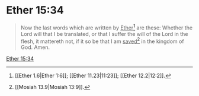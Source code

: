 # Ether 15:34

> Now the last words which are written by <u>Ether</u>[^a] are these: Whether the Lord will that I be translated, or that I suffer the will of the Lord in the flesh, it mattereth not, if it so be that I am <u>saved</u>[^b] in the kingdom of God. Amen.

[Ether 15:34](https://www.churchofjesuschrist.org/study/scriptures/bofm/ether/15?lang=eng&id=p34#p34)


[^a]: [[Ether 1.6|Ether 1:6]]; [[Ether 11.23|11:23]]; [[Ether 12.2|12:2]].  
[^b]: [[Mosiah 13.9|Mosiah 13:9]].  
